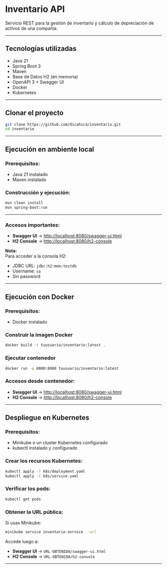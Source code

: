 # Inventario API

Servicio REST para la gestión de inventario y cálculo de depreciación de activos de una compañía.

---

## Tecnologías utilizadas

- Java 21
- Spring Boot 3
- Maven
- Base de Datos H2 (en memoria)
- OpenAPI 3 + Swagger UI
- Docker
- Kubernetes

---

## Clonar el proyecto

```bash
git clone https://github.com/dicahica/inventario.git
cd inventario
```

---

## Ejecución en ambiente local

### Prerequisitos:
- Java 21 instalado
- Maven instalado

### Construcción y ejecución:

```bash
mvn clean install
mvn spring-boot:run
```

---

###  Accesos importantes:

- **Swagger UI** → [http://localhost:8080/swagger-ui.html](http://localhost:8080/swagger-ui.html)
- **H2 Console** → [http://localhost:8080/h2-console](http://localhost:8080/h2-console)

**Nota:**  
Para acceder a la consola H2:

- JDBC URL: `jdbc:h2:mem:testdb`
- Username: `sa`
- Sin password

---

## Ejecución con Docker

### Prerequisitos:
- Docker instalado

### Construir la imagen Docker

```bash
docker build -t tuusuario/inventario:latest .
```

###  Ejecutar contenedor

```bash
docker run -p 8080:8080 tuusuario/inventario:latest
```

###  Accesos desde contenedor:

- **Swagger UI** → [http://localhost:8080/swagger-ui.html](http://localhost:8080/swagger-ui.html)
- **H2 Console** → [http://localhost:8080/h2-console](http://localhost:8080/h2-console)

---

##  Despliegue en Kubernetes

###  Prerequisitos:
- Minikube o un cluster Kubernetes configurado
- kubectl instalado y configurado

###  Crear los recursos Kubernetes:

```bash
kubectl apply -f k8s/deployment.yaml
kubectl apply -f k8s/service.yaml
```

### Verificar los pods:

```bash
kubectl get pods
```

### Obtener la URL pública:

Si usas Minikube:

```bash
minikube service inventario-service --url
```

Accede luego a:

- **Swagger UI** → `URL-OBTENIDA/swagger-ui.html`
- **H2 Console** → `URL-OBTENIDA/h2-console`

---

